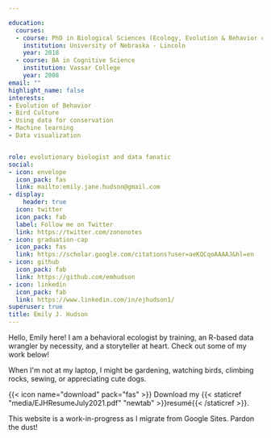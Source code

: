 ```yaml
---

education:
  courses:
  - course: PhD in Biological Sciences (Ecology, Evolution & Behavior concentration)
    institution: University of Nebraska - Lincoln
    year: 2018
  - course: BA in Cognitive Science
    institution: Vassar College
    year: 2008
email: ""
highlight_name: false
interests:
- Evolution of Behavior
- Bird Culture
- Using data for conservation
- Machine learning
- Data visualization


role: evolutionary biologist and data fanatic
social:
- icon: envelope
  icon_pack: fas
  link: mailto:emily.jane.hudson@gmail.com
- display:
    header: true
  icon: twitter
  icon_pack: fab
  label: Follow me on Twitter
  link: https://twitter.com/zononotes
- icon: graduation-cap
  icon_pack: fas
  link: https://scholar.google.com/citations?user=aeKQCqoAAAAJ&hl=en
- icon: github
  icon_pack: fab
  link: https://github.com/emhudson
- icon: linkedin
  icon_pack: fab
  link: https://www.linkedin.com/in/ejhudson1/
superuser: true
title: Emily J. Hudson
---
```


Hello, Emily here! I am a behavioral ecologist by training, an R-based data wrangler by necessity, and a storyteller at heart. Check out some of my work below!

When I'm not at my laptop, I might be gardening, watching birds, climbing rocks, sewing, or appreciating cute dogs. 

{{< icon name="download" pack="fas" >}} Download my {{< staticref "media/EJHResumeJuly2021.pdf" "newtab" >}}resumé{{< /staticref >}}.

This website is a work-in-progress as I migrate from Google Sites. Pardon the dust! 